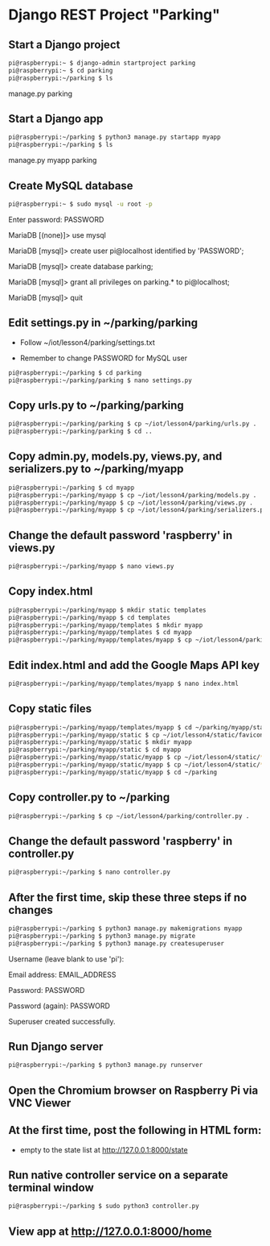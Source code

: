 # Django REST Project "Parking"

## Start a Django project
```sh
pi@raspberrypi:~ $ django-admin startproject parking
pi@raspberrypi:~ $ cd parking
pi@raspberrypi:~/parking $ ls
```
manage.py  parking

## Start a Django app
```sh
pi@raspberrypi:~/parking $ python3 manage.py startapp myapp
pi@raspberrypi:~/parking $ ls
```
manage.py  myapp  parking

## Create MySQL database
```sh
pi@raspberrypi:~ $ sudo mysql -u root -p
```
Enter password: PASSWORD

MariaDB [(none)]> use mysql

MariaDB [mysql]> create user pi@localhost identified by 'PASSWORD';

MariaDB [mysql]> create database parking;

MariaDB [mysql]> grant all privileges on parking.* to pi@localhost;

MariaDB [mysql]> quit

## Edit settings.py in ~/parking/parking

* Follow ~/iot/lesson4/parking/settings.txt

* Remember to change PASSWORD for MySQL user
```sh
pi@raspberrypi:~/parking $ cd parking
pi@raspberrypi:~/parking/parking $ nano settings.py
```
## Copy urls.py to ~/parking/parking
```sh
pi@raspberrypi:~/parking/parking $ cp ~/iot/lesson4/parking/urls.py .
pi@raspberrypi:~/parking/parking $ cd ..
```
## Copy admin.py, models.py, views.py, and serializers.py to ~/parking/myapp
```sh
pi@raspberrypi:~/parking $ cd myapp
pi@raspberrypi:~/parking/myapp $ cp ~/iot/lesson4/parking/models.py .
pi@raspberrypi:~/parking/myapp $ cp ~/iot/lesson4/parking/views.py .
pi@raspberrypi:~/parking/myapp $ cp ~/iot/lesson4/parking/serializers.py .
```
## Change the default password 'raspberry' in views.py
```sh
pi@raspberrypi:~/parking/myapp $ nano views.py
```
## Copy index.html
```sh
pi@raspberrypi:~/parking/myapp $ mkdir static templates
pi@raspberrypi:~/parking/myapp $ cd templates
pi@raspberrypi:~/parking/myapp/templates $ mkdir myapp
pi@raspberrypi:~/parking/myapp/templates $ cd myapp
pi@raspberrypi:~/parking/myapp/templates/myapp $ cp ~/iot/lesson4/parking/index.html .
```
## Edit index.html and add the Google Maps API key
```sh
pi@raspberrypi:~/parking/myapp/templates/myapp $ nano index.html
```
## Copy static files
```sh
pi@raspberrypi:~/parking/myapp/templates/myapp $ cd ~/parking/myapp/static
pi@raspberrypi:~/parking/myapp/static $ cp ~/iot/lesson4/static/favicon.ico .
pi@raspberrypi:~/parking/myapp/static $ mkdir myapp
pi@raspberrypi:~/parking/myapp/static $ cd myapp
pi@raspberrypi:~/parking/myapp/static/myapp $ cp ~/iot/lesson4/static/*css .
pi@raspberrypi:~/parking/myapp/static/myapp $ cp ~/iot/lesson4/static/*js .
pi@raspberrypi:~/parking/myapp/static/myapp $ cd ~/parking
```
## Copy controller.py to ~/parking
```sh
pi@raspberrypi:~/parking $ cp ~/iot/lesson4/parking/controller.py .
```
## Change the default password 'raspberry' in controller.py
```sh
pi@raspberrypi:~/parking $ nano controller.py
```
## After the first time, skip these three steps if no changes
```sh
pi@raspberrypi:~/parking $ python3 manage.py makemigrations myapp
pi@raspberrypi:~/parking $ python3 manage.py migrate
pi@raspberrypi:~/parking $ python3 manage.py createsuperuser
```
Username (leave blank to use 'pi'):

Email address: EMAIL_ADDRESS

Password: PASSWORD

Password (again): PASSWORD

Superuser created successfully.

## Run Django server
```sh
pi@raspberrypi:~/parking $ python3 manage.py runserver
```
## Open the Chromium browser on Raspberry Pi via VNC Viewer

## At the first time, post the following in HTML form:

* empty to the state list at http://127.0.0.1:8000/state

## Run native controller service on a separate terminal window
```sh
pi@raspberrypi:~/parking $ sudo python3 controller.py
```
## View app at http://127.0.0.1:8000/home
